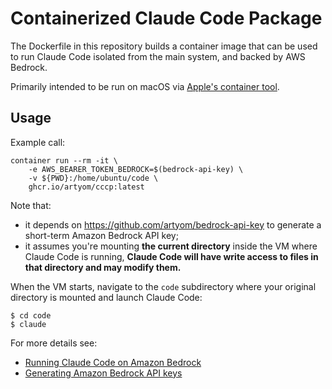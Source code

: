 # Containerized Claude Code Package

The Dockerfile in this repository builds a container image that can be used to run Claude Code isolated from the main system, and backed by AWS Bedrock.

Primarily intended to be run on macOS via [Apple's container tool](https://github.com/apple/container).

## Usage

Example call:

```
container run --rm -it \
	-e AWS_BEARER_TOKEN_BEDROCK=$(bedrock-api-key) \
	-v ${PWD}:/home/ubuntu/code \
	ghcr.io/artyom/cccp:latest
```

Note that:

- it depends on <https://github.com/artyom/bedrock-api-key> to generate a short-term Amazon Bedrock API key;
- it assumes you're mounting **the current directory** inside the VM where Claude Code is running, **Claude Code will have write access to files in that directory and may modify them.**

When the VM starts, navigate to the `code` subdirectory where your original directory is mounted and launch Claude Code:

```
$ cd code
$ claude
```

For more details see:

- [Running Claude Code on Amazon Bedrock](https://docs.claude.com/en/docs/claude-code/amazon-bedrock)
- [Generating Amazon Bedrock API keys](https://docs.aws.amazon.com/bedrock/latest/userguide/api-keys-generate.html)
